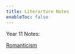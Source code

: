 ```yaml
---
title: Literarture Notes
enableToc: false
---
```


Year 11 Notes:

[Romanticism](Literature/Rom.md)

